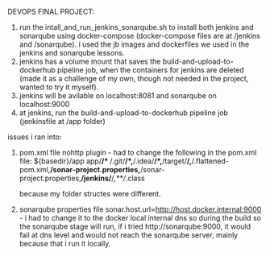 DEVOPS FINAL PROJECT:
1) run the intall_and_run_jenkins_sonarqube.sh to install both jenkins and sonarqube using docker-compose (docker-compose files are at /jenkins and /sonarqube). i used the jb images and dockerfiles we used in the jenkins and sonarqube lessons.
2) jenkins has a volume mount that saves the build-and-upload-to-dockerhub pipeline job, when the containers for jenkins are deleted (made it as a challenge of my own, though not needed in the project, wanted to try it myself).
3) jenkins will be avilable on localhost:8081 and sonarqube on localhost:9000
4) at jenkins, run the build-and-upload-to-dockerhub pipeline job (jenkinsfile at /app folder)




issues i ran into:
1) pom.xml file nohttp plugin - had to change the following in the pom.xml file:
              <sourceDirectories>${basedir}/app</sourceDirectories>
              <includes>app/**/*</includes>
              <excludes>**/.git/**/*,**/.idea/**/*,**/target/**/,**/.flattened-pom.xml,**/sonar-project.properties,**/sonar-project.properties,**/jenkins/**/*,**/*.class</excludes>
    
    because my folder structes were different.
    
2) sonarqube properties file sonar.host.url=http://host.docker.internal:9000 - i had to change it to the docker local internal dns so during the build so the sonarqube stage will run, if i tried http://sonarqube:9000, it would fail at dns level and would not reach the sonarqube server, mainly because that i run it locally.


